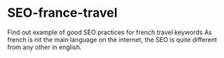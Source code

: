 # SEO-france-travel
Find out example of good SEO practices for french travel keywords
As french is nit the main language on the internet, the SEO is quite different from any other in english.
